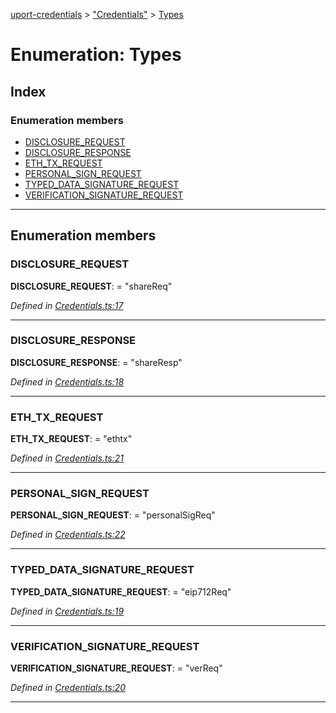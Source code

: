 [uport-credentials](../README.md) > ["Credentials"](../modules/_credentials_.md) > [Types](../enums/_credentials_.types.md)

# Enumeration: Types

## Index

### Enumeration members

* [DISCLOSURE_REQUEST](_credentials_.types.md#disclosure_request)
* [DISCLOSURE_RESPONSE](_credentials_.types.md#disclosure_response)
* [ETH_TX_REQUEST](_credentials_.types.md#eth_tx_request)
* [PERSONAL_SIGN_REQUEST](_credentials_.types.md#personal_sign_request)
* [TYPED_DATA_SIGNATURE_REQUEST](_credentials_.types.md#typed_data_signature_request)
* [VERIFICATION_SIGNATURE_REQUEST](_credentials_.types.md#verification_signature_request)

---

## Enumeration members

<a id="disclosure_request"></a>

###  DISCLOSURE_REQUEST

**DISCLOSURE_REQUEST**:  = "shareReq"

*Defined in [Credentials.ts:17](https://github.com/uport-project/uport-credentials/blob/25b41e5/src/Credentials.ts#L17)*

___
<a id="disclosure_response"></a>

###  DISCLOSURE_RESPONSE

**DISCLOSURE_RESPONSE**:  = "shareResp"

*Defined in [Credentials.ts:18](https://github.com/uport-project/uport-credentials/blob/25b41e5/src/Credentials.ts#L18)*

___
<a id="eth_tx_request"></a>

###  ETH_TX_REQUEST

**ETH_TX_REQUEST**:  = "ethtx"

*Defined in [Credentials.ts:21](https://github.com/uport-project/uport-credentials/blob/25b41e5/src/Credentials.ts#L21)*

___
<a id="personal_sign_request"></a>

###  PERSONAL_SIGN_REQUEST

**PERSONAL_SIGN_REQUEST**:  = "personalSigReq"

*Defined in [Credentials.ts:22](https://github.com/uport-project/uport-credentials/blob/25b41e5/src/Credentials.ts#L22)*

___
<a id="typed_data_signature_request"></a>

###  TYPED_DATA_SIGNATURE_REQUEST

**TYPED_DATA_SIGNATURE_REQUEST**:  = "eip712Req"

*Defined in [Credentials.ts:19](https://github.com/uport-project/uport-credentials/blob/25b41e5/src/Credentials.ts#L19)*

___
<a id="verification_signature_request"></a>

###  VERIFICATION_SIGNATURE_REQUEST

**VERIFICATION_SIGNATURE_REQUEST**:  = "verReq"

*Defined in [Credentials.ts:20](https://github.com/uport-project/uport-credentials/blob/25b41e5/src/Credentials.ts#L20)*

___

